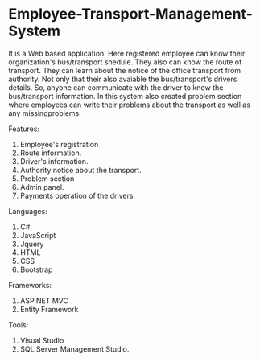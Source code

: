 # Employee-Transport-Management-System
It is a Web based application. Here registered employee can know their organization's bus/transport shedule. They also can know the route of transport. They can learn about the notice of the office transport from authority. 
Not only that their also avaiable the bus/transport's drivers details. So, anyone can communicate with the driver to know the bus/transport information. In this system also created problem section where employees can write their problems about the transport as well as any missingproblems.

Features:

1. Employee's registration
2. Route information.
3. Driver's information.
4. Authority notice about the transport.
5. Problem section
6. Admin panel.
7. Payments operation of the drivers.

Languages:

1. C#
2. JavaScript
3. Jquery
4. HTML
5. CSS
6. Bootstrap

Frameworks:

1. ASP.NET MVC
2. Entity Framework

Tools:

1. Visual Studio
2. SQL Server Management Studio.
